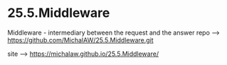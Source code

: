 # 25.5.Middleware
 Middleware - intermediary between the request and the answer
repo --> https://github.com/MichalAW/25.5.Middleware.git

site --> https://michalaw.github.io/25.5.Middleware/
